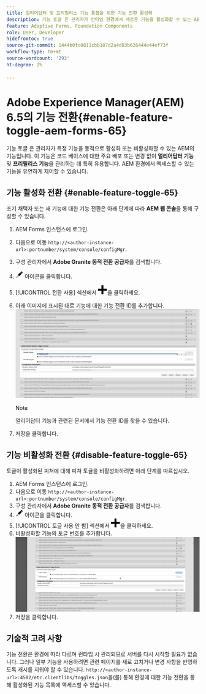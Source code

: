 ```yaml
---
title: 얼리어답터 및 프리릴리스 기능 통합을 위한 기능 전환 활성화
description: 기능 토글 은 관리자가 런타임 환경에서 새로운 기능을 활성화할 수 있는 AEM의 기능입니다.
feature: Adaptive Forms, Foundation Components
role: User, Developer
hidefromtoc: true
source-git-commit: 1444b0fc0811cbb187d2a4d83b626444e44ef73f
workflow-type: tm+mt
source-wordcount: '293'
ht-degree: 2%

---
```


# Adobe Experience Manager(AEM) 6.5의 기능 전환{#enable-feature-toggle-aem-forms-65}

기능 토글 은 관리자가 특정 기능을 동적으로 활성화 또는 비활성화할 수 있는 AEM의 기능입니다. 이 기능은 코드 베이스에 대한 주요 배포 또는 변경 없이 **얼리어답터 기능** 및 **프리릴리스 기능**&#x200B;을 관리하는 데 특히 유용합니다. AEM 환경에서 액세스할 수 있는 기능을 유연하게 제어할 수 있습니다.

## 기능 활성화 전환 {#enable-feature-toggle-65}

조기 채택자 또는 새 기능에 대한 기능 전환은 아래 단계에 따라 **AEM 웹 콘솔**&#x200B;을 통해 구성할 수 있습니다.

1. AEM Forms 인스턴스에 로그인.
2. 다음으로 이동 `http://<author-instance-url>:portnumber/system/console/configMgr`.
3. 구성 관리자에서 **Adobe Granite 동적 전환 공급자**&#x200B;를 검색합니다.
4. ![연필 아이콘](assets/illustratorcc_penciltool_cur_edit_2_17.png) 아이콘을 클릭합니다.
5. [!UICONTROL 전환 사용] 섹션에서 ![연필 아이콘](assets/aem6forms_add.png)을 클릭하세요.
6. 아래 이미지에 표시된 대로 기능에 대한 기능 전환 ID를 추가합니다.
   ![전환 추가](assets/add_toggle_number_forms.png)

   >[!NOTE]
   >
   >얼리어답터 기능과 관련된 문서에서 기능 전환 ID를 찾을 수 있습니다.

7. 저장을 클릭합니다.

## 기능 비활성화 전환 {#disable-feature-toggle-65}

토글이 활성화된 피쳐에 대해 피쳐 토글을 비활성화하려면 아래 단계를 따르십시오.

1. AEM Forms 인스턴스에 로그인.
2. 다음으로 이동 `http://<author-instance-url>:portnumber/system/console/configMgr`.
3. 구성 관리자에서 **Adobe Granite 동적 전환 공급자**&#x200B;를 검색합니다.
4. ![연필 아이콘](assets/illustratorcc_penciltool_cur_edit_2_17.png) 아이콘을 클릭합니다.
5. [!UICONTROL 토글 사용 안 함] 섹션에서 ![연필 아이콘](assets/aem6forms_add.png)을 클릭하세요.
6. 비활성화할 기능의 토글 번호를 추가합니다.
   ![토글 제거](assets/remove_toggle_feature_forms.png)
7. 저장을 클릭합니다.

## 기술적 고려 사항

기능 전환은 환경에 따라 다르며 런타임 시 관리되므로 서버를 다시 시작할 필요가 없습니다. 그러나 일부 기능을 사용하려면 관련 페이지를 새로 고치거나 변경 사항을 반영하도록 캐시를 지워야 할 수 있습니다.
`http://<author-instance-url>:4502/etc.clientlibs/toggles.json`을(를) 통해 환경에 대한 기능 전환을 통해 활성화된 기능 목록에 액세스할 수 있습니다.
